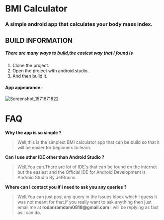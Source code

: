# BMI Calculator
### A simple android app that calculates your body mass index.

## BUILD INFORMATION
##### There are many ways to build,the easiest way that I  found is 
1. Clone the project.
2. Open the project with android studio.
3. And then build it.
#### App appearance :
![Screenshot_1571671822](https://user-images.githubusercontent.com/56137447/67219762-48efab80-f448-11e9-86fc-6ca04e60f79a.png)

# FAQ
**Why the app is so simple ?**
>Well,this is the simplest BMI calculator app that can be build so that it will be easier for beginners to learn.

**Can I use other IDE other than Android Studio ?**
>Well,You can.There are lot of IDE's that can be found on the internet but the easiest and the Official IDE for Android Development is Android Studio By JetBrains.

**Where can I contact you if i need to ask you any queries ?**
>Well,You can just post any query in the Issues block which i guess it was not meant for that.If you really want to ask anything then just email me at __rodanramdam0818@gmail.com__ i will be replying as fast as i can do.
